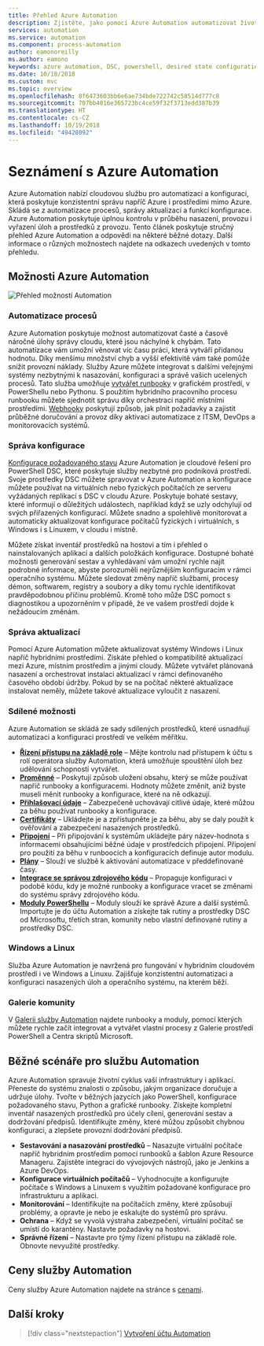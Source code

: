 ```yaml
---
title: Přehled Azure Automation
description: Zjistěte, jako pomocí Azure Automation automatizovat životní cyklus infrastruktury a aplikací.
services: automation
ms.service: automation
ms.component: process-automation
author: eamonoreilly
ms.author: eamono
keywords: azure automation, DSC, powershell, desired state configuration, update management, change tracking, inventory, runbooks, python, graphical
ms.date: 10/18/2018
ms.custom: mvc
ms.topic: overview
ms.openlocfilehash: 8f6473603bb6e6ae734bde722742c58514d777c8
ms.sourcegitcommit: 707bb4016e365723bc4ce59f32f3713edd387b39
ms.translationtype: HT
ms.contentlocale: cs-CZ
ms.lasthandoff: 10/19/2018
ms.locfileid: "49428092"
---
```

# <a name="an-introduction-to-azure-automation"></a>Seznámení s Azure Automation

Azure Automation nabízí cloudovou službu pro automatizaci a konfiguraci, která poskytuje konzistentní správu napříč Azure i prostředími mimo Azure. Skládá se z automatizace procesů, správy aktualizací a funkcí konfigurace. Azure Automation poskytuje úplnou kontrolu v průběhu nasazení, provozu i vyřazení úloh a prostředků z provozu.
Tento článek poskytuje stručný přehled Azure Automation a odpovědi na některé běžné dotazy. Další informace o různých možnostech najdete na odkazech uvedených v tomto přehledu.

## <a name="azure-automation-capabilities"></a>Možnosti Azure Automation

![Přehled možností Automation](media/automation-overview/automation-overview.png)

### <a name="process-automation"></a>Automatizace procesů

Azure Automation poskytuje možnost automatizovat časté a časově náročné úlohy správy cloudu, které jsou náchylné k chybám. Tato automatizace vám umožní věnovat víc času práci, která vytváří přidanou hodnotu. Díky menšímu množství chyb a vyšší efektivitě vám také pomůže snížit provozní náklady. Služby Azure můžete integrovat s dalšími veřejnými systémy nezbytnými k nasazování, konfiguraci a správě vašich ucelených procesů. Tato služba umožňuje [vytvářet runbooky](automation-runbook-types.md) v grafickém prostředí, v PowerShellu nebo Pythonu. S použitím hybridního pracovního procesu runbooku můžete sjednotit správu díky orchestraci napříč místními prostředími. [Webhooky](automation-webhooks.md) poskytují způsob, jak plnit požadavky a zajistit průběžné doručování a provoz díky aktivaci automatizace z ITSM, DevOps a monitorovacích systémů.

### <a name="configuration-management"></a>Správa konfigurace

[Konfigurace požadovaného stavu](automation-dsc-overview.md) Azure Automation je cloudové řešení pro PowerShell DSC, které poskytuje služby nezbytné pro podniková prostředí. Svoje prostředky DSC můžete spravovat v Azure Automation a konfigurace můžete používat na virtuálních nebo fyzických počítačích ze serveru vyžádaných replikací s DSC v cloudu Azure. Poskytuje bohaté sestavy, které informují o důležitých událostech, například když se uzly odchylují od svých přiřazených konfigurací. Můžete snadno a spolehlivě monitorovat a automaticky aktualizovat konfigurace počítačů fyzických i virtuálních, s Windows i s Linuxem, v cloudu i místně.

Můžete získat inventář prostředků na hostovi a tím i přehled o nainstalovaných aplikací a dalších položkách konfigurace. Dostupné bohaté možnosti generování sestav a vyhledávaní vám umožní rychle najít podrobné informace, abyste porozuměli nejrůznějším konfiguracím v rámci operačního systému. Můžete sledovat změny napříč službami, procesy démon, softwarem, registry a soubory a díky tomu rychle identifikovat pravděpodobnou příčinu problémů. Kromě toho může DSC pomoct s diagnostikou a upozorněním v případě, že ve vašem prostředí dojde k nežádoucím změnám.

### <a name="update-management"></a>Správa aktualizací

Pomocí Azure Automation můžete aktualizovat systémy Windows i Linux napříč hybridními prostředími. Získáte přehled o kompatibilitě aktualizací mezi Azure, místním prostředím a jinými cloudy. Můžete vytvářet plánovaná nasazení a orchestrovat instalaci aktualizací v rámci definovaného časového období údržby. Pokud by se na počítač některé aktualizace instalovat neměly, můžete takové aktualizace vyloučit z nasazení.

### <a name="shared-capabilities"></a>Sdílené možnosti

Azure Automation se skládá ze sady sdílených prostředků, které usnadňují automatizaci a konfiguraci prostředí ve velkém měřítku.

* **[Řízení přístupu na základě role](automation-role-based-access-control.md)** – Mějte kontrolu nad přístupem k účtu s rolí operátora služby Automation, která umožňuje spouštění úloh bez udělování schopností vytvářet.
* **[Proměnné](automation-variables.md)** – Poskytují způsob uložení obsahu, který se může používat napříč runbooky a konfiguracemi. Hodnoty můžete změnit, aniž byste museli měnit runbooky a konfigurace, které na ně odkazují.
* **[Přihlašovací údaje](automation-credentials.md)** – Zabezpečeně uchovávají citlivé údaje, které můžou za běhu používat runbooky a konfigurace.
* **[Certifikáty](automation-certificates.md)** – Ukládejte je a zpřístupněte je za běhu, aby se daly použít k ověřování a zabezpečení nasazených prostředků.
* **[Připojení](automation-connections.md)** – Při připojování k systémům ukládejte páry název-hodnota s informacemi obsahujícími běžné údaje v prostředcích připojení. Připojení pro použití za běhu v runboocích a konfiguracích definuje autor modulu.
* **[Plány](automation-schedules.md)** – Slouží ve službě k aktivování automatizace v předdefinované časy.
* **[Integrace se správou zdrojového kódu](automation-source-control-integration.md)** – Propaguje konfiguraci v podobě kódu, kdy je možné runbooky a konfigurace vracet se změnami do systému správy zdrojového kódu.
* **[Moduly PowerShellu](automation-integration-modules.md)** – Moduly slouží ke správě Azure a další systémů. Importujte je do účtu Automation a získejte tak rutiny a prostředky DSC od Microsoftu, třetích stran, komunity nebo vlastní definované rutiny a prostředky DSC.

### <a name="windows-and-linux"></a>Windows a Linux

Služba Azure Automation je navržená pro fungování v hybridním cloudovém prostředí i ve Windows a Linuxu. Zajišťuje konzistentní automatizaci a konfiguraci nasazených úloh a operačního systému, na kterém běží.

### <a name="community-gallery"></a>Galerie komunity

V [Galerii služby Automation](automation-runbook-gallery.md) najdete runbooky a moduly, pomocí kterých můžete rychle začít integrovat a vytvářet vlastní procesy z Galerie prostředí PowerShell a Centra skriptů Microsoft.

## <a name="common-scenarios-for-automation"></a>Běžné scénáře pro službu Automation

Azure Automation spravuje životní cyklus vaší infrastruktury i aplikací. Přeneste do systému znalosti o způsobu, jakým organizace doručuje a udržuje úlohy. Tvořte v běžných jazycích jako PowerShell, konfigurace požadovaného stavu, Python a grafické runbooky. Získejte kompletní inventář nasazených prostředků pro účely cílení, generování sestav a dodržování předpisů. Identifikujte změny, které můžou způsobit chybnou konfiguraci, a zlepšete provozní dodržování předpisů.

* **Sestavování a nasazování prostředků** – Nasazujte virtuální počítače napříč hybridním prostředím pomocí runbooků a šablon Azure Resource Manageru. Zajistěte integraci do vývojových nástrojů, jako je Jenkins a Azure DevOps.
* **Konfigurace virtuálních počítačů** – Vyhodnocujte a konfigurujte počítače s Windows a Linuxem s využitím požadované konfigurace pro infrastrukturu a aplikaci.
* **Monitorování** – Identifikujte na počítačích změny, které způsobují problémy, a opravte je nebo je eskalujte do systémů pro správu.
* **Ochrana** – Když se vyvolá výstraha zabezpečení, virtuální počítač se umístí do karantény. Nastavte požadavky na hostovi.
* **Správné řízení** – Nastavte pro týmy řízení přístupu na základě role. Obnovte nevyužité prostředky.

## <a name="pricing-for-automation"></a>Ceny služby Automation

Ceny služby Azure Automation najdete na stránce s [cenami](https://azure.microsoft.com/pricing/details/automation/).

## <a name="next-steps"></a>Další kroky

> [!div class="nextstepaction"]
> [Vytvoření účtu Automation](automation-quickstart-create-account.md)
